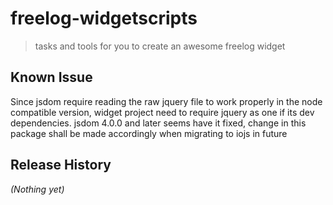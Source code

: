 # freelog-widgetscripts

> tasks and tools for you to create an awesome freelog widget

## Known Issue

Since jsdom require reading the raw jquery file to work properly in the node compatible version, widget project need to require jquery as one if its dev dependencies. jsdom 4.0.0 and later seems have it fixed, change in this package shall be made accordingly when migrating to iojs in future

## Release History
_(Nothing yet)_
